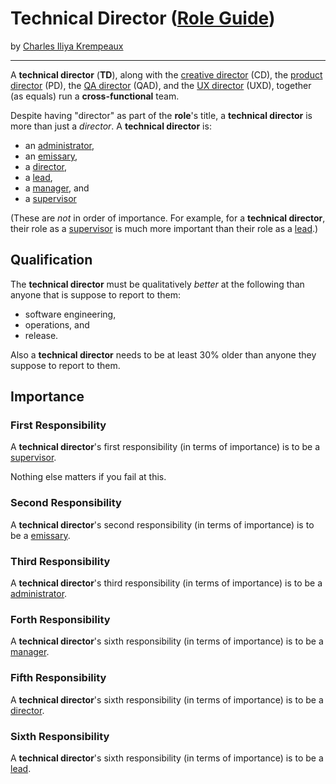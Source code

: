 # Technical Director ([Role Guide](../../README.md))

by [Charles Iliya Krempeaux](http://changelog.ca/)

---

A **technical director** (**TD**), along with
the [creative director](role/creative_director/README.md) (CD),
the [product director](role/product_director/README.md) (PD),
the [QA director](role/qa_director/README.md) (QAD), and
the [UX director](role/ux_director/README.md) (UXD),
together (as equals) run a **cross-functional** team.

Despite having "director" as part of the **role**'s title, a **technical director** is more than just a _director_.
A **technical director** is:

* an [administrator](../../role/administrator/README.md),
* an [emissary](../../role/emissary/README.md),
* a [director](../../role/director/README.md),
* a [lead](../../role/lead/README.md),
* a [manager](../../role/manager/README.md), and
* a [supervisor](../../role/supervisor/README.md)

(These are _not_ in order of importance. For example, for a **technical director**, their role as a [supervisor](../../role/supervisor/README.md) is much more important than their role as a [lead](../../role/lead/README.md.).)

## Qualification

The **technical director** must be qualitatively _better_ at the following than anyone that is suppose to report to them:

* software engineering,
* operations, and
* release.

Also a **technical director** needs to be at least 30% older than anyone they suppose to report to them.

## Importance

### First Responsibility

A **technical director**'s first responsibility (in terms of importance) is to be a [supervisor](../../role/supervisor/README.md).

Nothing else matters if you fail at this.

### Second Responsibility

A **technical director**'s second responsibility (in terms of importance) is to be a [emissary](../../role/emissary/README.md).

### Third Responsibility

A **technical director**'s third responsibility (in terms of importance) is to be a [administrator](../../role/administrator/README.md).

### Forth Responsibility

A **technical director**'s sixth responsibility (in terms of importance) is to be a [manager](../../role/manager/README.md).

### Fifth Responsibility

A **technical director**'s sixth responsibility (in terms of importance) is to be a [director](../../role/director/README.md).

### Sixth Responsibility

A **technical director**'s sixth responsibility (in terms of importance) is to be a [lead](../../role/lead/README.md).
